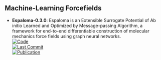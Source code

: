 
## **Machine-Learning Forcefields**
- **Espaloma-0.3.0**: Espaloma is an Extensible Surrogate Potential of Ab initio Learned and Optimized by Message-passing Algorithm, a framework for end-to-end differentiable construction of molecular mechanics force fields using graph neural networks.  
	[![Code](https://img.shields.io/github/stars/choderalab/espaloma?style=for-the-badge&logo=github)](https://github.com/choderalab/espaloma)  
	[![Last Commit](https://img.shields.io/github/last-commit/choderalab/espaloma?style=for-the-badge&logo=github)](https://github.com/choderalab/espaloma)  
	[![Publication](https://img.shields.io/badge/Publication-Citations:27-blue?style=for-the-badge&logo=bookstack)](https://doi.org/10.1039/D2SC02739A)  
